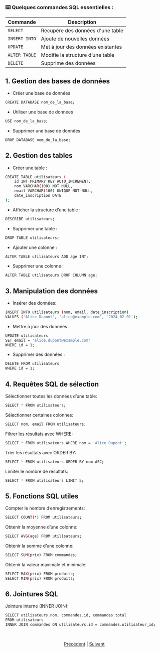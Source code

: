 ### ⌨️ Quelques commandes SQL essentielles :

| Commande      | Description                       |
| ------------- | --------------------------------- |
| `SELECT`      | Récupère des données d'une table  |
| `INSERT INTO` | Ajoute de nouvelles données       |
| `UPDATE`      | Met à jour des données existantes |
| `ALTER TABLE` | Modifie la structure d’une table  |
| `DELETE`      | Supprime des données              |

## 1. Gestion des bases de données<br>

- Créer une base de données

```bash
CREATE DATABASE nom_de_la_base;
```

- Utiliser une base de données

```bash
USE nom_de_la_base;
```

- Supprimer une base de données

```bash
DROP DATABASE nom_de_la_base;
```

## 2. Gestion des tables<br>

- Créer une table :

```bash
CREATE TABLE utilisateurs (
    id INT PRIMARY KEY AUTO_INCREMENT,
    nom VARCHAR(100) NOT NULL,
    email VARCHAR(100) UNIQUE NOT NULL,
    date_inscription DATE
);
```

* Afficher la structure d’une table :<br>

```bash
DESCRIBE utilisateurs;
```

* Supprimer une table :<br>

```bash
DROP TABLE utilisateurs;
```

* Ajouter une colonne :<br>

```bash
ALTER TABLE utilisateurs ADD age INT;
```

* Supprimer une colonne :<br>

```bash
ALTER TABLE utilisateurs DROP COLUMN age;
```

## 3. Manipulation des données<br>

* Insérer des données:
```bash
INSERT INTO utilisateurs (nom, email, date_inscription)
VALUES ('Alice Dupont', 'alice@example.com', '2024-02-01');
```

* Mettre à jour des données :<br>
```bash
UPDATE utilisateurs
SET email = 'alice.dupont@example.com'
WHERE id = 1;
```

* Supprimer des données :
```bash
DELETE FROM utilisateurs
WHERE id = 1;
```

## 4. Requêtes SQL de sélection<br>

Sélectionner toutes les données d’une table:
```bash
SELECT * FROM utilisateurs;
```

Sélectionner certaines colonnes:
```bash
SELECT nom, email FROM utilisateurs;
```

Filtrer les résultats avec WHERE:
```bash
SELECT * FROM utilisateurs WHERE nom = 'Alice Dupont';
```
Trier les résultats avec ORDER BY:
```bash
SELECT * FROM utilisateurs ORDER BY nom ASC;
```
Limiter le nombre de résultats:
```bash
SELECT * FROM utilisateurs LIMIT 5;
```

## 5. Fonctions SQL utiles<br>

Compter le nombre d’enregistrements:
```bash
SELECT COUNT(*) FROM utilisateurs;
```
Obtenir la moyenne d’une colonne:
```bash
SELECT AVG(age) FROM utilisateurs;
```
Obtenir la somme d’une colonne:
```bash
SELECT SUM(prix) FROM commandes;
```
Obtenir la valeur maximale et minimale:
```bash
SELECT MAX(prix) FROM produits;
SELECT MIN(prix) FROM produits;
```

## 6. Jointures SQL<br>

Jointure interne (INNER JOIN):
```bash
SELECT utilisateurs.nom, commandes.id, commandes.total
FROM utilisateurs
INNER JOIN commandes ON utilisateurs.id = commandes.utilisateur_id;
```

<br>
<p align="center">
  <a href="bases-de-donnees.md">Précédent</a> | <a href="exemples-requêtes.md">Suivant</a><br>

